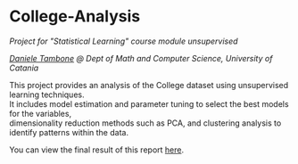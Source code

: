 # College-Analysis

_Project for "Statistical Learning" course module unsupervised_

_[Daniele Tambone](https://www.linkedin.com/in/daniele-tambone-b5733616a/) @ Dept of Math and Computer Science, University of Catania_

This project provides an analysis of the College dataset using unsupervised learning techniques.  
It includes model estimation and parameter tuning to select the best models for the variables,  
dimensionality reduction methods such as PCA, and clustering analysis to identify patterns within the data.

You can view the final result of this report [here](https://danielet25.github.io/College-Analysis).
